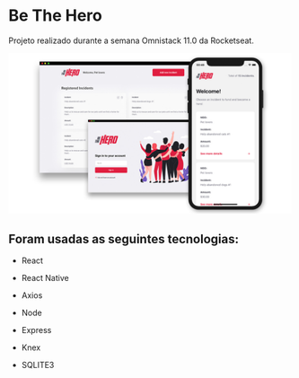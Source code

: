 # Be The Hero

Projeto realizado durante a semana Omnistack 11.0 da Rocketseat.

![alt test](screenshots/be-the-hero.jpg)

## Foram usadas as seguintes tecnologias:

- React
- React Native
- Axios

- Node
- Express
- Knex
- SQLITE3

